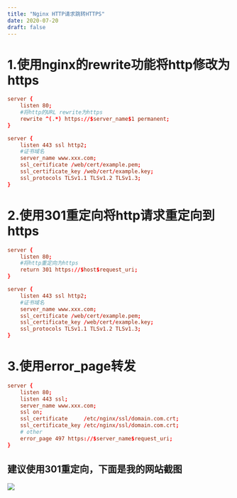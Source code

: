 ```yaml
---
title: "Nginx HTTP请求跳转HTTPS"
date: 2020-07-20
draft: false
---
```


# 1.使用nginx的rewrite功能将http修改为https
```conf
server {
    listen 80;
    #将http的URL rewrite为https
    rewrite ^(.*) https://$server_name$1 permanent; 
}

server {
    listen 443 ssl http2;
    #证书域名
    server_name www.xxx.com;
    ssl_certificate /web/cert/example.pem;
    ssl_certificate_key /web/cert/example.key;
    ssl_protocols TLSv1.1 TLSv1.2 TLSv1.3;
}
```

# 2.使用301重定向将http请求重定向到https
```conf
server {
    listen 80;
    #将http重定向为https
    return 301 https://$host$request_uri;
}

server {
    listen 443 ssl http2;
    #证书域名
    server_name www.xxx.com;
    ssl_certificate /web/cert/example.pem;
    ssl_certificate_key /web/cert/example.key;
    ssl_protocols TLSv1.1 TLSv1.2 TLSv1.3;
}
```

# 3.使用error_page转发
```conf
server {
    listen 80;
    listen 443 ssl;
    server_name www.xxx.com;
    ssl on;
    ssl_certificate     /etc/nginx/ssl/domain.com.crt; 
    ssl_certificate_key /etc/nginx/ssl/domain.com.crt;
    # other
    error_page 497 https://$server_name$request_uri;
}
```

## 建议使用301重定向，下面是我的网站截图
![](https://minio-upload.cybeor.com/images/202209270933238.png)